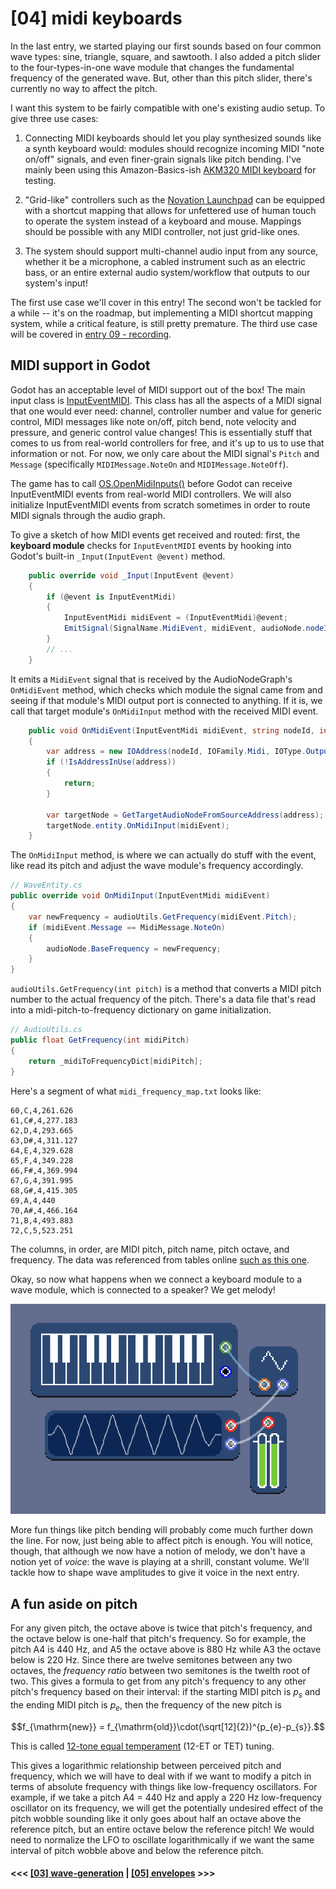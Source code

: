 # \[04\] midi keyboards

In the last entry, we started playing our first sounds based on four common wave types: sine, triangle, square, and sawtooth. I also added a pitch slider to the four-types-in-one wave module that changes the fundamental frequency of the generated wave. But, other than this pitch slider, there's currently no way to affect the pitch.

I want this system to be fairly compatible with one's existing audio setup. To give three use cases:

1. Connecting MIDI keyboards should let you play synthesized sounds like a synth keyboard would: modules should recognize incoming MIDI "note on/off" signals, and even finer-grain signals like pitch bending. I've mainly been using this Amazon-Basics-ish [AKM320 MIDI keyboard](http://midiplus.com/html/akm320.html) for testing.

2. "Grid-like" controllers such as the [Novation Launchpad](https://us.novationmusic.com/launchpad) can be equipped with a shortcut mapping that allows for unfettered use of human touch to operate the system instead of a keyboard and mouse. Mappings should be possible with any MIDI controller, not just grid-like ones.

3. The system should support multi-channel audio input from any source, whether it be a microphone, a cabled instrument such as an electric bass, or an entire external audio system/workflow that outputs to our system's input!

The first use case we'll cover in this entry! The second won't be tackled for a while -- it's on the roadmap, but implementing a MIDI shortcut mapping system, while a critical feature, is still pretty premature. The third use case will be covered in [entry 09 - recording](./09_recording.md).

## MIDI support in Godot

Godot has an acceptable level of MIDI support out of the box! The main input class is [InputEventMIDI](https://docs.godotengine.org/en/stable/classes/class_inputeventmidi.html). This class has all the aspects of a MIDI signal that one would ever need: channel, controller number and value for generic control, MIDI messages like note on/off, pitch bend, note velocity and pressure, and generic control value changes! This is essentially stuff that comes to us from real-world controllers for free, and it's up to us to use that information or not. For now, we only care about the MIDI signal's `Pitch` and `Message` (specifically `MIDIMessage.NoteOn` and `MIDIMessage.NoteOff`).

The game has to call [OS.OpenMidiInputs()](https://docs.godotengine.org/en/stable/classes/class_os.html#class-os-method-open-midi-inputs) before Godot can receive InputEventMIDI events from real-world MIDI controllers. We will also initialize InputEventMIDI events from scratch sometimes in order to route MIDI signals through the audio graph.

To give a sketch of how MIDI events get received and routed: first, the **keyboard module** checks for `InputEventMIDI` events by hooking into Godot's built-in `_Input(InputEvent @event)` method.

```C#
    public override void _Input(InputEvent @event)
    {
        if (@event is InputEventMidi)
        {
			InputEventMidi midiEvent = (InputEventMidi)@event;
			EmitSignal(SignalName.MidiEvent, midiEvent, audioNode.nodeId, midiOutput.index);
        }
        // ...
    }
```

It emits a `MidiEvent` signal that is received by the AudioNodeGraph's `OnMidiEvent` method, which checks which module the signal came from and seeing if that module's MIDI output port is connected to anything. If it is, we call that target module's `OnMidiInput` method with the received MIDI event.

```C#
    public void OnMidiEvent(InputEventMidi midiEvent, string nodeId, int index)
    {
        var address = new IOAddress(nodeId, IOFamily.Midi, IOType.Output, index);
        if (!IsAddressInUse(address))
        {
            return;
        }

        var targetNode = GetTargetAudioNodeFromSourceAddress(address);
        targetNode.entity.OnMidiInput(midiEvent);
    }
```

The `OnMidiInput` method, is where we can actually do stuff with the event, like read its pitch and adjust the wave module's frequency accordingly.

```C#
// WaveEntity.cs
public override void OnMidiInput(InputEventMidi midiEvent)
{
    var newFrequency = audioUtils.GetFrequency(midiEvent.Pitch);
    if (midiEvent.Message == MidiMessage.NoteOn)
    {
        audioNode.BaseFrequency = newFrequency;
    }
}
```

`audioUtils.GetFrequency(int pitch)` is a method that converts a MIDI pitch number to the actual frequency of the pitch. There's a data file that's read into a midi-pitch-to-frequency dictionary on game initialization.

```C#
// AudioUtils.cs
public float GetFrequency(int midiPitch)
{
    return _midiToFrequencyDict[midiPitch];
}
```

Here's a segment of what `midi_frequency_map.txt` looks like:

```
60,C,4,261.626
61,C#,4,277.183
62,D,4,293.665
63,D#,4,311.127
64,E,4,329.628
65,F,4,349.228
66,F#,4,369.994
67,G,4,391.995
68,G#,4,415.305
69,A,4,440
70,A#,4,466.164
71,B,4,493.883
72,C,5,523.251
```

The columns, in order, are MIDI pitch, pitch name, pitch octave, and frequency. The data was referenced from tables online [such as this one](http://midi.teragonaudio.com/tutr/notefreq.htm).

Okay, so now what happens when we connect a keyboard module to a wave module, which is connected to a speaker? We get melody!

![](../images/keyboard-placeholder.png)

More fun things like pitch bending will probably come much further down the line. For now, just being able to affect pitch is enough. You will notice, though, that although we now have a notion of melody, we don't have a notion yet of *voice*: the wave is playing at a shrill, constant volume. We'll tackle how to shape wave amplitudes to give it voice in the next entry.

## A fun aside on pitch

For any given pitch, the octave above is twice that pitch's frequency, and the octave below is one-half that pitch's frequency. So for example, the pitch A4 is 440 Hz, and A5 the octave above is 880 Hz while A3 the octave below is 220 Hz. Since there are twelve semitones between any two octaves, the *frequency ratio* between two semitones is the twelth root of two. This gives a formula to get from any pitch's frequency to any other pitch's frequency based on their interval: if the starting MIDI pitch is $p_s$ and the ending MIDI pitch is $p_e$, then the frequency of the new pitch is

$$f_{\mathrm{new}} = f_{\mathrm{old}}\cdot(\sqrt[12]{2})^{p_{e}-p_{s}}.$$

This is called [12-tone equal temperament](https://en.wikipedia.org/wiki/12_equal_temperament) (12-ET or TET) tuning.

This gives a logarithmic relationship between perceived pitch and frequency, which we will have to deal with if we want to modify a pitch in terms of absolute frequency with things like low-frequency oscillators. For example, if we take a pitch A4 = 440 Hz and apply a 220 Hz low-frequency oscillator on its frequency, we will get the potentially undesired effect of the pitch wobble sounding like it only goes about half an octave above the reference pitch, but an entire octave below the reference pitch! We would need to normalize the LFO to oscillate logarithmically if we want the same interval of pitch wobble above and below the reference pitch.

#### <<< [\[03\] wave-generation](./03_wave-generation.md) | [\[05\] envelopes](./05_envelopes.md) >>>